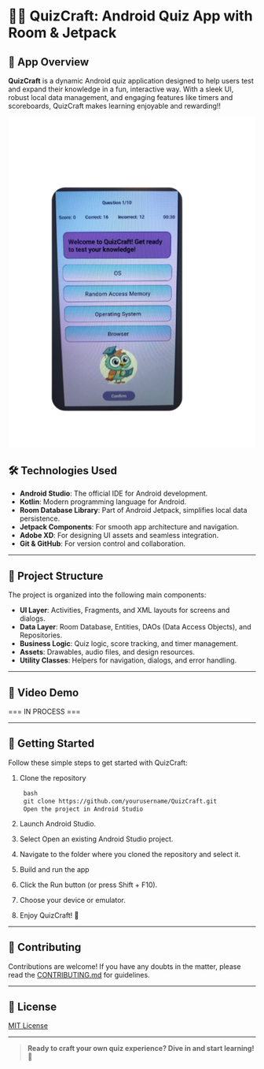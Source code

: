 # 🧠✨ QuizCraft: Android Quiz App with Room & Jetpack


## 🚀 App Overview

**QuizCraft** is a dynamic Android quiz application designed to help users test and expand their knowledge in a fun, interactive way.
With a sleek UI, robust local data management, and engaging features like timers and scoreboards, QuizCraft makes learning enjoyable and rewarding!!


<p align="center">
        
   <img src="https://github.com/Ornella-Gigante/QuizCraft/blob/main/demo_image-removebg-preview.png" alt="GoQuizApp Demo" width="800"/>

</p>




## 🛠️ Technologies Used

- **Android Studio**: The official IDE for Android development.
- **Kotlin**: Modern programming language for Android.
- **Room Database Library**: Part of Android Jetpack, simplifies local data persistence.
- **Jetpack Components**: For smooth app architecture and navigation.
- **Adobe XD**: For designing UI assets and seamless integration.
- **Git & GitHub**: For version control and collaboration.

---

## 📂 Project Structure

The project is organized into the following main components:

- **UI Layer**: Activities, Fragments, and XML layouts for screens and dialogs.
- **Data Layer**: Room Database, Entities, DAOs (Data Access Objects), and Repositories.
- **Business Logic**: Quiz logic, score tracking, and timer management.
- **Assets**: Drawables, audio files, and design resources.
- **Utility Classes**: Helpers for navigation, dialogs, and error handling.

---

## 🎥 Video Demo


=== IN PROCESS === 

---

## 🚦 Getting Started

Follow these simple steps to get started with QuizCraft:

1. Clone the repository

        bash
        git clone https://github.com/yourusername/QuizCraft.git
        Open the project in Android Studio

2. Launch Android Studio.

3. Select Open an existing Android Studio project.

4. Navigate to the folder where you cloned the repository and select it.

5. Build and run the app

6. Click the Run button (or press Shift + F10).

7. Choose your device or emulator.

8. Enjoy QuizCraft! 🎉
---

## 🤝 Contributing

Contributions are welcome!
If you have any doubts in the matter, please read the [CONTRIBUTING.md](CONTRIBUTING.md) for guidelines.

---

## 📜 License

[MIT License](LICENSE)

---

> **Ready to craft your own quiz experience? Dive in and start learning!** 🚀
